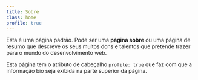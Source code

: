 ```yaml
---
title: Sobre
class: home
profile: true
---
```


Esta é uma página padrão. Pode ser uma **página sobre** ou uma página de resumo que descreve os seus muitos dons e talentos que pretende trazer para o mundo do desenvolvimento web.

Esta página tem o atributo de cabeçalho `profile: true` que faz com que a informação bio seja exibida na parte superior da página.

